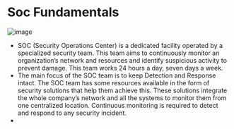 # Soc Fundamentals
![image](https://github.com/user-attachments/assets/3113517a-a2c6-4935-a1c8-78b03b549ccb)

- SOC (Security Operations Center) is a dedicated facility operated by a specialized security team. This team aims to continuously monitor an organization’s network and resources and identify suspicious activity to prevent damage. This team works 24 hours a day, seven days a week.
- The main focus of the SOC team is to keep Detection and Response intact. The SOC team has some resources available in the form of security solutions that help them achieve this. These solutions integrate the whole company’s network and all the systems to monitor them from one centralized location. Continuous monitoring is required to detect and respond to any security incident.
- 
